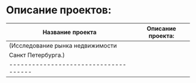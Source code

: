 # Описание проектов:
|Название проекта     |Описание проекта:|
|---------------------|---------------  |
|(Исследование рынка недвижимости 
 Санкт Петербурга.)| |
|-------------------------------------| |
